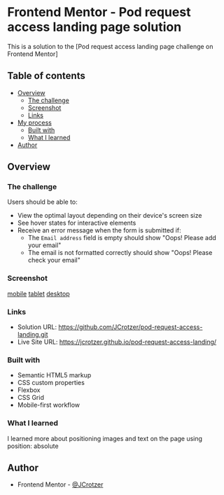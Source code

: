 # Frontend Mentor - Pod request access landing page solution

This is a solution to the [Pod request access landing page challenge on Frontend Mentor]

## Table of contents

- [Overview](#overview)
  - [The challenge](#the-challenge)
  - [Screenshot](#screenshot)
  - [Links](#links)
- [My process](#my-process)
  - [Built with](#built-with)
  - [What I learned](#what-i-learned)
- [Author](#author)


## Overview

### The challenge

Users should be able to:

- View the optimal layout depending on their device's screen size
- See hover states for interactive elements
- Receive an error message when the form is submitted if:
  - The `Email address` field is empty should show "Oops! Please add your email"
  - The email is not formatted correctly should show "Oops! Please check your email"

### Screenshot

[mobile](./screenshots/mobile.png)
[tablet](./screenshots/tablet.png)
[desktop](./screenshots/desktop.png)


### Links

- Solution URL: https://github.com/JCrotzer/pod-request-access-landing.git 
- Live Site URL: https://jcrotzer.github.io/pod-request-access-landing/

### Built with

- Semantic HTML5 markup
- CSS custom properties
- Flexbox
- CSS Grid
- Mobile-first workflow

### What I learned

I learned more about positioning images and text on the page using position: absolute

## Author

- Frontend Mentor - [@JCrotzer](https://www.frontendmentor.io/profile/JCrotzer)
